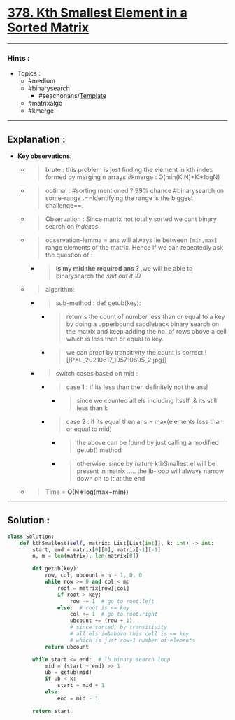 # [378. Kth Smallest Element in a Sorted Matrix](https://leetcode.com/problems/kth-smallest-element-in-a-sorted-matrix/)

---

### Hints :

-   Topics :
    -   #medium
    -   #binarysearch
        -   #seachonans/[Template](https://leetcode.com/discuss/general-discussion/786126/Python-Powerful-Ultimate-Binary-Search-Template.-Solved-many-problems)
    -   #matrixalgo
    -   #kmerge

---

## Explanation :

-   **Key observations**:

    -   > brute : this problem is just finding the element in kth index formed by merging n arrays #kmerge :  O(min(K,N)+K∗logN)

    -   > optimal : #sorting mentioned ? 99% chance #binarysearch on some-range .==Identifying the range is the biggest challenge==.

    -   > Observation : Since matrix not totally sorted we cant binary search on _indexes_

    -   > observation-lemma = ans will always lie between `[min,max]` range elements of the matrix. Hence if we can repeatedly ask the question of :
        -   > **is my mid the required ans ?** ,we will be able to binarysearch the _shit out it :D_

    -   > algorithm:
        -   > sub-method : def getub(key):
            -   > returns the count of number less than or equal to a key by doing a upperbound saddleback binary search on the matrix and keep adding the no. of rows above a cell which is less than or equal to key.
            -   > we can proof by transitivity the count is correct ![[PXL_20210617_105710695_2.jpg]]
        -   > switch cases based on mid :
            -   > case 1 : if its less than then definitely not the ans!
                -   > since we counted all els including itself ,& its still less than k
            -   > case 2 : if its equal then ans = max(elements less than or equal to mid)
                -   > the above can be found by just calling a modified getub() method
                -   > otherwise, since by nature kthSmallest el will be present in matrix ..... the lb-loop will always narrow down on to it at the end

    -   > Time = **O(N∗log(max−min))**

---

## Solution :

```python
class Solution:
    def kthSmallest(self, matrix: List[List[int]], k: int) -> int:
        start, end = matrix[0][0], matrix[-1][-1]
        n, m = len(matrix), len(matrix[0])

        def getub(key):
            row, col, ubcount = n - 1, 0, 0
            while row >= 0 and col < m:
                root = matrix[row][col]
                if root > key:
                    row -= 1  # go to root.left
                else:  # root is <= key
                    col += 1  # go to root.right
                    ubcount += (row + 1)
                    # since sorted, by transitivity
                    # all els in&above this cell is <= key
                    # which is just row+1 number of elements
            return ubcount

        while start <= end:  # lb binary search loop
            mid = (start + end) >> 1
            ub = getub(mid)
            if ub < k:
                start = mid + 1
            else:
                end = mid - 1

        return start
```
